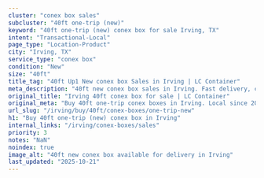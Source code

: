 ```yaml
---
cluster: "conex box sales"
subcluster: "40ft one-trip (new)"
keyword: "40ft one-trip (new) conex box for sale Irving, TX"
intent: "Transactional-Local"
page_type: "Location-Product"
city: "Irving, TX"
service_type: "conex box"
condition: "New"
size: "40ft"
title_tag: "40ft Up1 New conex box Sales in Irving | LC Container"
meta_description: "40ft new conex box sales in Irving. Fast delivery, competitive pricing. Serving conex boxes area. Quote ID: OJB. Call (214) 524-4168 for your free quote today."
original_title: "Irving 40ft conex box for sale | LC Container"
original_meta: "Buy 40ft one-trip conex boxes in Irving. Local since 2003. New & used inventory. Fast delivery. Get your free quote — call (214) 524-4168 today."
url_slug: "/irving/buy/40ft/conex-boxes/one-trip-new"
h1: "Buy 40ft one-trip (new) conex box in Irving"
internal_links: "/irving/conex-boxes/sales"
priority: 3
notes: "NaN"
noindex: true
image_alt: "40ft new conex box available for delivery in Irving"
last_updated: "2025-10-21"
---
```


<!-- TODO: Add unique city/inventory copy, images, and internal links here. -->
